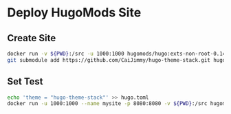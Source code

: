 # Deploy HugoMods Site

## Create Site

```bash
docker run -v ${PWD}:/src -u 1000:1000 hugomods/hugo:exts-non-root-0.145.0 hugo new site hugo
git submodule add https://github.com/CaiJimmy/hugo-theme-stack.git hugo/themes/hugo-theme-stack
```

## Set Test

```bash
echo 'theme = "hugo-theme-stack"' >> hugo.toml
docker run -u 1000:1000 --name mysite -p 8080:8080 -v ${PWD}:/src hugomods/hugo:exts-non-root-0.145.0 server -p 8080
```
